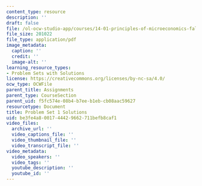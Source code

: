 ```yaml
---
content_type: resource
description: ''
draft: false
file: /ol-ocw-studio-app/courses/14-01-principles-of-microeconomics-fall-2018/be3fe4a8001744429662711befb8caf1_MIT14_01F18_pset1sol.pdf
file_size: 201022
file_type: application/pdf
image_metadata:
  caption: ''
  credit: ''
  image-alt: ''
learning_resource_types:
- Problem Sets with Solutions
license: https://creativecommons.org/licenses/by-nc-sa/4.0/
ocw_type: OCWFile
parent_title: Assignments
parent_type: CourseSection
parent_uid: f5fc574e-08b4-b7ee-b1eb-cb08aac59627
resourcetype: Document
title: Problem Set 1 Solutions
uid: be3fe4a8-0017-4442-9662-711befb8caf1
video_files:
  archive_url: ''
  video_captions_file: ''
  video_thumbnail_file: ''
  video_transcript_file: ''
video_metadata:
  video_speakers: ''
  video_tags: ''
  youtube_description: ''
  youtube_id: ''
---
```

